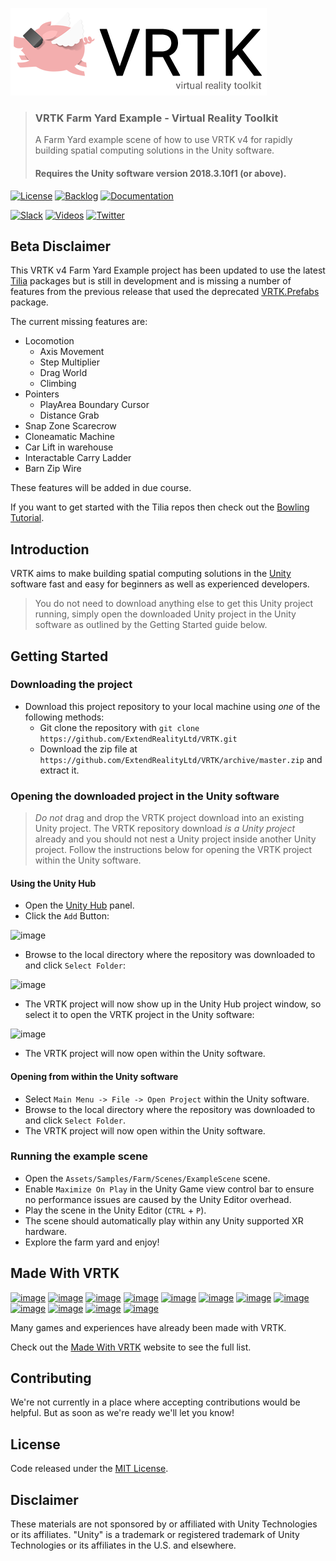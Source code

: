 [![VRTK logo][VRTK-Image]](#)

> ### VRTK Farm Yard Example - Virtual Reality Toolkit
> A Farm Yard example scene of how to use VRTK v4 for rapidly building spatial computing solutions in the Unity software.
> #### Requires the Unity software version 2018.3.10f1 (or above).

[![License][License-Badge]][License]
[![Backlog][Backlog-Badge]][Backlog]
[![Documentation][Academy-Badge]][Academy]

[![Slack][Slack-Badge]][Slack]
[![Videos][Videos-Badge]][Videos]
[![Twitter][Twitter-Badge]][Twitter]

## Beta Disclaimer

This VRTK v4 Farm Yard Example project has been updated to use the latest [Tilia] packages but is still in development and is missing a number of features from the previous release that used the deprecated [VRTK.Prefabs] package.

The current missing features are:

* Locomotion
  * Axis Movement
  * Step Multiplier
  * Drag World
  * Climbing
* Pointers
  * PlayArea Boundary Cursor
  * Distance Grab
* Snap Zone Scarecrow
* Cloneamatic Machine
* Car Lift in warehouse
* Interactable Carry Ladder
* Barn Zip Wire

These features will be added in due course.

If you want to get started with the Tilia repos then check out the [Bowling Tutorial].

## Introduction

VRTK aims to make building spatial computing solutions in the [Unity] software fast and easy for beginners as well as experienced developers.

> You do not need to download anything else to get this Unity project running, simply open the downloaded Unity project in the Unity software as outlined by the Getting Started guide below.

## Getting Started

### Downloading the project

* Download this project repository to your local machine using *one* of the following methods:
  * Git clone the repository with `git clone https://github.com/ExtendRealityLtd/VRTK.git`
  * Download the zip file at `https://github.com/ExtendRealityLtd/VRTK/archive/master.zip` and extract it.

### Opening the downloaded project in the Unity software

> *Do not* drag and drop the VRTK project download into an existing Unity project. The VRTK repository download *is a Unity project* already and you should not nest a Unity project inside another Unity project. Follow the instructions below for opening the VRTK project within the Unity software.

#### Using the Unity Hub

* Open the [Unity Hub] panel.
* Click the `Add` Button:

![image](https://user-images.githubusercontent.com/1029673/68544837-112cb180-03bf-11ea-8118-acd2640cfe30.png)

* Browse to the local directory where the repository was downloaded to and click `Select Folder`:

![image](https://user-images.githubusercontent.com/1029673/68544843-1a1d8300-03bf-11ea-9b88-60f55eddf617.png)

* The VRTK project will now show up in the Unity Hub project window, so select it to open the VRTK project in the Unity software:

![image](https://user-images.githubusercontent.com/1029673/68544856-243f8180-03bf-11ea-8890-1be86159e7f6.png)

* The VRTK project will now open within the Unity software.

#### Opening from within the Unity software

* Select `Main Menu -> File -> Open Project` within the Unity software.
* Browse to the local directory where the repository was downloaded to and click `Select Folder`.
* The VRTK project will now open within the Unity software.

### Running the example scene

* Open the `Assets/Samples/Farm/Scenes/ExampleScene` scene.
* Enable `Maximize On Play` in the Unity Game view control bar to ensure no performance issues are caused by the Unity Editor overhead.
* Play the scene in the Unity Editor (`CTRL` + `P`).
* The scene should automatically play within any Unity supported XR hardware.
* Explore the farm yard and enjoy!

## Made With VRTK

[![image](https://cloud.githubusercontent.com/assets/1029673/21553226/210e291a-cdff-11e6-8639-91a3dddb1555.png)](http://store.steampowered.com/app/489380) [![image](https://cloud.githubusercontent.com/assets/1029673/21553234/2d105e4a-cdff-11e6-95a2-7dfdf7519e17.png)](http://store.steampowered.com/app/488760) [![image](https://cloud.githubusercontent.com/assets/1029673/21553257/5c17bf30-cdff-11e6-98ab-a017bc5cd00d.png)](http://store.steampowered.com/app/494830) [![image](https://cloud.githubusercontent.com/assets/1029673/21553262/6d82afd2-cdff-11e6-8400-882989a6252c.png)](http://store.steampowered.com/app/391640) [![image](https://cloud.githubusercontent.com/assets/1029673/21553270/7b8808f2-cdff-11e6-9adb-1e20fe557ae0.png)](http://store.steampowered.com/app/525680) [![image](https://cloud.githubusercontent.com/assets/1029673/21553293/9eef3e32-cdff-11e6-8dc7-f4a3866ac386.png)](http://store.steampowered.com/app/550360) [![image](https://user-images.githubusercontent.com/1029673/27344044-dc29bb78-55dc-11e7-80b6-a1524cb3ca14.png)](http://store.steampowered.com/app/584850) [![image](https://cloud.githubusercontent.com/assets/1029673/21553649/53ded8d8-ce01-11e6-8314-d33a873db745.png)](http://store.steampowered.com/app/510410) [![image](https://cloud.githubusercontent.com/assets/1029673/21553655/63e21e0c-ce01-11e6-90b0-477b14af993f.png)](http://store.steampowered.com/app/499760) [![image](https://cloud.githubusercontent.com/assets/1029673/21553665/713938ce-ce01-11e6-84f3-40db254292f1.png)](http://store.steampowered.com/app/548560) [![image](https://cloud.githubusercontent.com/assets/1029673/21553680/908ae95c-ce01-11e6-989f-68c38160d528.png)](http://store.steampowered.com/app/511370) [![image](https://cloud.githubusercontent.com/assets/1029673/21553683/a0afb84e-ce01-11e6-9450-aaca567f7fc8.png)](http://store.steampowered.com/app/472720)

Many games and experiences have already been made with VRTK.

Check out the [Made With VRTK] website to see the full list.

## Contributing

We're not currently in a place where accepting contributions would be helpful. But as soon as we're ready we'll let you know!

## License

Code released under the [MIT License][License].

## Disclaimer

These materials are not sponsored by or affiliated with Unity Technologies or its affiliates. "Unity" is a trademark or registered trademark of Unity Technologies or its affiliates in the U.S. and elsewhere.

[VRTK-Image]: https://raw.githubusercontent.com/ExtendRealityLtd/related-media/main/github/readme/vrtk.png
[Unity]: https://unity3d.com/
[Made With VRTK]: https://www.vrtk.io/madewith.html
[License]: LICENSE.md
[Tilia]: https://www.vrtk.io/tilia.html
[VRTK.Prefabs]: https://github.com/ExtendRealityLtd/VRTK.Prefabs
[Unity Hub]: https://docs.unity3d.com/Manual/GettingStartedUnityHub.html

[License-Badge]: https://img.shields.io/github/license/ExtendRealityLtd/VRTK.svg
[Backlog-Badge]: https://img.shields.io/badge/project-backlog-78bdf2.svg
[Academy-Badge]: https://img.shields.io/badge/learn-academy-f3aeae.svg

[Slack-Badge]: https://img.shields.io/badge/slack--E24663.svg?style=social&logo=slack
[Videos-Badge]: https://img.shields.io/badge/youtube--e52d27.svg?style=social&logo=youtube
[Twitter-Badge]: https://img.shields.io/badge/twitter--219eeb.svg?style=social&logo=twitter

[License]: LICENSE.md
[Backlog]: http://tracker.vrtk.io
[Academy]: https://academy.vrtk.io

[Slack]: http://invite.vrtk.io
[Videos]: http://videos.vrtk.io
[Twitter]: https://twitter.com/VR_Toolkit
[Bowling Tutorial]: https://github.com/ExtendRealityLtd/VRTK.Tutorials.VRBowling
